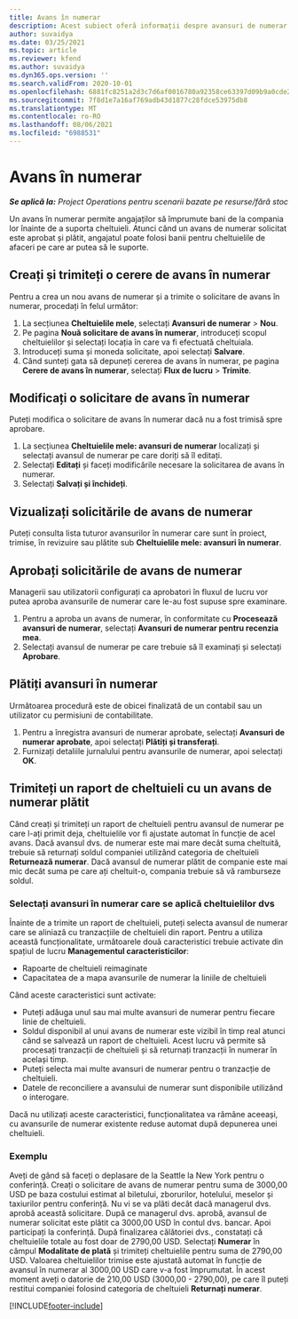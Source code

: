 ```yaml
---
title: Avans în numerar
description: Acest subiect oferă informații despre avansuri de numerar.
author: suvaidya
ms.date: 03/25/2021
ms.topic: article
ms.reviewer: kfend
ms.author: suvaidya
ms.dyn365.ops.version: ''
ms.search.validFrom: 2020-10-01
ms.openlocfilehash: 6881fc8251a2d3c7d6af0016780a92358ce63397d09b9a0cde201126cd2912cc
ms.sourcegitcommit: 7f8d1e7a16af769adb43d1877c28fdce53975db8
ms.translationtype: MT
ms.contentlocale: ro-RO
ms.lasthandoff: 08/06/2021
ms.locfileid: "6988531"
---
```

# <a name="cash-advance"></a>Avans în numerar

_**Se aplică la:** Project Operations pentru scenarii bazate pe resurse/fără stoc_

Un avans în numerar permite angajaților să împrumute bani de la compania lor înainte de a suporta cheltuieli. Atunci când un avans de numerar solicitat este aprobat și plătit, angajatul poate folosi banii pentru cheltuielile de afaceri pe care ar putea să le suporte. 

## <a name="create-and-submit-a-cash-advance-request"></a>Creați și trimiteți o cerere de avans în numerar
Pentru a crea un nou avans de numerar și a trimite o solicitare de avans în numerar, procedați în felul următor: 

1. La secțiunea **Cheltuielile mele**, selectați **Avansuri de numerar** > **Nou**. 
2. Pe pagina **Nouă solicitare de avans în numerar**, introduceți scopul cheltuielilor și selectați locația în care va fi efectuată cheltuiala.
3. Introduceți suma și moneda solicitate, apoi selectați **Salvare**. 
4. Când sunteți gata să depuneți cererea de avans în numerar, pe pagina **Cerere de avans în numerar**, selectați **Flux de lucru** > **Trimite**.

## <a name="modify-a-cash-advance-request"></a>Modificați o solicitare de avans în numerar

Puteți modifica o solicitare de avans în numerar dacă nu a fost trimisă spre aprobare.

1. La secțiunea **Cheltuielile mele: avansuri de numerar** localizați și selectați avansul de numerar pe care doriți să îl editați.
2. Selectați **Editați** și faceți modificările necesare la solicitarea de avans în numerar. 
3. Selectați **Salvați și închideți**.


## <a name="view-cash-advance-requests"></a>Vizualizați solicitările de avans de numerar
Puteți consulta lista tuturor avansurilor în numerar care sunt în proiect, trimise, în revizuire sau plătite sub **Cheltuielile mele: avansuri în numerar**. 

## <a name="approve-cash-advance-requests"></a>Aprobați solicitările de avans de numerar

Managerii sau utilizatorii configurați ca aprobatori în fluxul de lucru vor putea aproba avansurile de numerar care le-au fost supuse spre examinare. 

1. Pentru a aproba un avans de numerar, în conformitate cu **Procesează avansuri de numerar**, selectați **Avansuri de numerar pentru recenzia mea**.
2. Selectați avansul de numerar pe care trebuie să îl examinați și selectați **Aprobare**.  

## <a name="pay-cash-advances"></a>Plătiți avansuri în numerar 
Următoarea procedură este de obicei finalizată de un contabil sau un utilizator cu permisiuni de contabilitate.

1. Pentru a înregistra avansuri de numerar aprobate, selectați **Avansuri de numerar aprobate**, apoi selectați **Plătiți și transferați**.  
2. Furnizați detaliile jurnalului pentru avansurile de numerar, apoi selectați **OK**. 

## <a name="submit-an-expense-report-against-a-paid-cash-advance"></a>Trimiteți un raport de cheltuieli cu un avans de numerar plătit 

Când creați și trimiteți un raport de cheltuieli pentru avansul de numerar pe care l-ați primit deja, cheltuielile vor fi ajustate automat în funcție de acel avans. Dacă avansul dvs. de numerar este mai mare decât suma cheltuită, trebuie să returnați soldul companiei utilizând categoria de cheltuieli **Returnează numerar**. Dacă avansul de numerar plătit de companie este mai mic decât suma pe care ați cheltuit-o, compania trebuie să vă ramburseze soldul. 

### <a name="select-cash-advances-that-apply-to-your-expenses"></a>Selectați avansuri în numerar care se aplică cheltuielilor dvs
Înainte de a trimite un raport de cheltuieli, puteți selecta avansul de numerar care se aliniază cu tranzacțiile de cheltuieli din raport. Pentru a utiliza această funcționalitate, următoarele două caracteristici trebuie activate din spațiul de lucru **Managementul caracteristicilor**:

  - Rapoarte de cheltuieli reimaginate
  - Capacitatea de a mapa avansurile de numerar la liniile de cheltuieli
 
 Când aceste caracteristici sunt activate:
 
  - Puteți adăuga unul sau mai multe avansuri de numerar pentru fiecare linie de cheltuieli.
  - Soldul disponibil al unui avans de numerar este vizibil în timp real atunci când se salvează un raport de cheltuieli. Acest lucru vă permite să procesați tranzacții de cheltuieli și să returnați tranzacții în numerar în același timp.
  - Puteți selecta mai multe avansuri de numerar pentru o tranzacție de cheltuieli.
  - Datele de reconciliere a avansului de numerar sunt disponibile utilizând o interogare. 
 
Dacă nu utilizați aceste caracteristici, funcționalitatea va rămâne aceeași, cu avansurile de numerar existente reduse automat după depunerea unei cheltuieli.

### <a name="example"></a>Exemplu 
Aveți de gând să faceți o deplasare de la Seattle la New York pentru o conferință. Creați o solicitare de avans de numerar pentru suma de 3000,00 USD pe baza costului estimat al biletului, zborurilor, hotelului, meselor și taxiurilor pentru conferință. Nu vi se va plăti decât dacă managerul dvs. aprobă această solicitare. După ce managerul dvs. aprobă, avansul de numerar solicitat este plătit ca 3000,00 USD în contul dvs. bancar. Apoi participați la conferință. După finalizarea călătoriei dvs., constatați că cheltuielile totale au fost doar de 2790,00 USD. Selectați **Numerar** în câmpul **Modalitate de plată** și trimiteți cheltuielile pentru suma de 2790,00 USD. Valoarea cheltuielilor trimise este ajustată automat în funcție de avansul în numerar al 3000,00 USD care v-a fost împrumutat. În acest moment aveți o datorie de 210,00 USD (3000,00 - 2790,00), pe care îl puteți restitui companiei folosind categoria de cheltuieli **Returnați numerar**.



[!INCLUDE[footer-include](../includes/footer-banner.md)]
